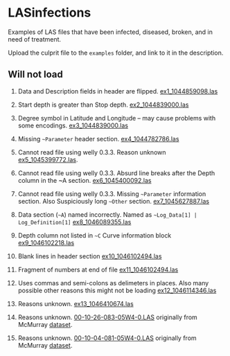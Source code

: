 # LASinfections
Examples of LAS files that have been infected, diseased, broken, and in need of treatment.

Upload the culprit file to the `examples` folder, and link to it in the description.

## Will not load

1. Data and Description fields in header are flipped. [ex1_1044859098.las](examples/ex1_1044859098.las)

2. Start depth is greater than Stop depth. [ex2_1044839000.las](examples/ex2_1044839000.las)

3. Degree symbol in Latitude and Longitude – may cause problems with some encodings. [ex3_1044839000.las](examples/ex2_1044839000.las)

4. Missing `~Parameter` header section. [ex4_1044782786.las](examples/ex4_1044782786.las)

5. Cannot read file using welly 0.3.3. Reason unknown [ex5_1045399772.las](examples/ex5_1045399772.las).

6. Cannot read file using welly 0.3.3. Absurd line breaks after the Depth column in the ~A section. [ex6_1045400092.las](examples/ex6_1045400092.las)

7. Cannot read file using welly 0.3.3. Missing `~Parameter` information section. Also Suspiciously long `~Other` section. [ex7_1045627887.las](examples/ex7_1045627887.las)

8. Data section (`~A`) named incorrectly. Named as `~Log_Data[1] | Log_Definition[1]` [ex8_1046089355.las](examples/ex8_1046089355.las)

9. Depth column not listed in `~C` Curve information block [ex9_1046102218.las](examples/ex9_1046102218.las)

10. Blank lines in header section [ex10_1046102494.las](examples/ex10_1046102494.las)

11. Fragment of numbers at end of file [ex11_1046102494.las](examples/ex11_1046102494.las)

12. Uses commas and semi-colons as delimeters in places. Also many possible other reasons this might not be loading [ex12_1046114346.las](examples/ex12_1046114346.las)

13. Reasons unknown. [ex13_1046410674.las](examples/ex13_1046410674.las) 

14. Reasons unknown. [00-10-26-083-05W4-0.LAS](examples/00-10-26-083-05W4-0.LAS) originally from McMurray <a href="http://ags.aer.ca/publications/SPE_006.html">dataset</a>.

15. Reasons unknown. [00-10-04-081-05W4-0.LAS](examples/00-10-04-081-05W4-0.LAS) originally from McMurray <a href="http://ags.aer.ca/publications/SPE_006.html">dataset</a>.

